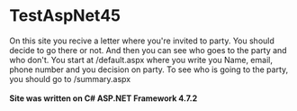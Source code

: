 # TestAspNet45
On this site you recive a letter where you're invited to party. You should decide to go there or not. And then you can see who goes to the party and who don't.
You start at /default.aspx where you write you Name, email, phone number and you decision on party.
To see who is going to the party, you should go to /summary.aspx
<br></br>
<b>Site was written on C# ASP.NET Framework 4.7.2</b>
